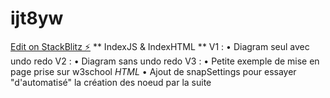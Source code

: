 # ijt8yw

[Edit on StackBlitz ⚡️](https://stackblitz.com/edit/ijt8yw)
**  IndexJS & IndexHTML **
V1 :
  • Diagram seul avec undo redo
V2 :
  • Diagram sans undo redo
V3 : 
  • Petite exemple de mise en page prise sur w3school *HTML*
  • Ajout de snapSettings pour essayer "d'automatisé" la création des noeud par la suite